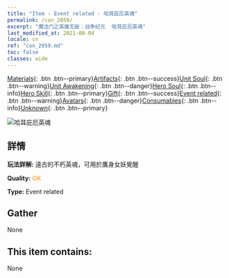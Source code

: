 ```yaml
---
title: "Item - Event related - 哈耳庇厄英魂"
permalink: /con_2059/
excerpt: "魔法门之英雄无敌：战争纪元  哈耳庇厄英魂"
last_modified_at: 2021-08-04
locale: cn
ref: "con_2059.md"
toc: false
classes: wide
---
```

 [Materials](/ItemsCN/){: .btn .btn--primary}[Artifacts](/ItemsCN/Artifacts/){: .btn .btn--success}[Unit Soul](/ItemsCN/UnitSoul/){: .btn .btn--warning}[Unit Awakening](/ItemsCN/UnitAwakening/){: .btn .btn--danger}[Hero Soul](/ItemsCN/HeroSoul/){: .btn .btn--info}[Hero Skill](/ItemsCN/HeroSkill/){: .btn .btn--primary}[Gift](/ItemsCN/Gift/){: .btn .btn--success}[Event related](/ItemsCN/Events/){: .btn .btn--warning}[Avatars](/ItemsCN/Avatars/){: .btn .btn--danger}[Consumables](/ItemsCN/Consumables/){: .btn .btn--info}[Unknown](/ItemsCN/Unknown/){: .btn .btn--primary}

 ![哈耳庇厄英魂](/images/t/juexing_702.jpg)

## 詳情
 **玩法詳解:** 遠古的不朽英魂，可用於鷹身女妖覺醒

 **Quality:** <span style="color: #FF8C00">OK</span>

 **Type:** Event related

## Gather

  None

## This item contains:

  None

